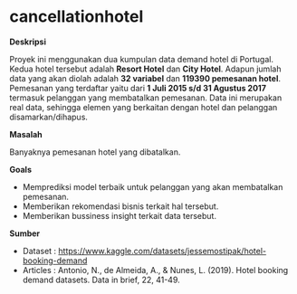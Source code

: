 # cancellationhotel

**Deskripsi**

Proyek ini menggunakan dua kumpulan data demand hotel di Portugal. Kedua hotel tersebut adalah **Resort Hotel** dan **City Hotel**. Adapun jumlah data yang akan diolah adalah **32 variabel** dan **119390 pemesanan hotel**. Pemesanan yang terdaftar yaitu dari **1 Juli 2015 s/d 31 Agustus 2017** termasuk pelanggan yang membatalkan pemesanan. Data ini merupakan real data, sehingga elemen yang berkaitan dengan hotel dan pelanggan disamarkan/dihapus.

**Masalah**

Banyaknya pemesanan hotel yang dibatalkan.

**Goals**

- Memprediksi model terbaik untuk pelanggan yang akan membatalkan pemesanan.
- Memberikan rekomendasi bisnis terkait hal tersebut.
- Memberikan bussiness insight terkait data tersebut.

**Sumber**

- Dataset : https://www.kaggle.com/datasets/jessemostipak/hotel-booking-demand
- Articles : Antonio, N., de Almeida, A., & Nunes, L. (2019). Hotel booking demand datasets. Data in brief, 22, 41-49.
